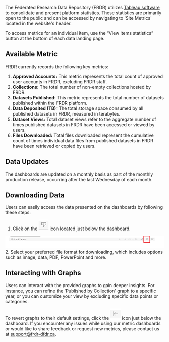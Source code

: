 ﻿The Federated Research Data Repository (FRDR) utilizes [Tableau software](https://www.tableau.com/why-tableau/what-is-tableau) to consolidate and present platform statistics. These statistics are primarily open to the public and can be accessed by navigating to 'Site Metrics' located in the website's header. 

To access metrics for an individual item, use the “View items statistics” button at the bottom of each data landing page. 

## Available Metric

FRDR currently records the following key metrics:

1. **Approved Accounts:** This metric represents the total count of approved user accounts in FRDR, excluding FRDR staff.
2. **Collections:** The total number of non-empty collections hosted by FRDR.
3. **Datasets Published:** This metric represents the total number of datasets published within the FRDR platform.
4. **Data Deposited (TB):** The total storage space consumed by all published datasets in FRDR, measured in terabytes.
5. **Dataset Views:** Total dataset views refer to the aggregate number of times published datasets in FRDR have been accessed or viewed by users.
6. **Files Downloaded:** Total files downloaded represent the cumulative count of times individual data files from published datasets in FRDR have been retrieved or copied by users.

## Data Updates

The dashboards are updated on a monthly basis as part of the monthly production release, occurring after the last Wednesday of each month.

## Downloading Data

Users can easily access the data presented on the dashboards by following these steps:

1. Click on the ![Alt](/docs/img/screenshots/user_metrics/DownloadIcon.png "Download Icon") icon located just below the dashboard.
  <a href="/docs/img/screenshots/user_metrics/MenuBar.png" class="screenshot-lightbox">
      <img src="/docs/img/screenshots/user_metrics/MenuBar.png" alt="Screenshot showing where to find the download icon." class="screenshot"/>
  </a>
2. Select your preferred file format for downloading, which includes options such as image, data, PDF, PowerPoint and more.

## Interacting with Graphs

Users can interact with the provided graphs to gain deeper insights. For instance, you can refine the 'Published by Collection' graph to a specific year, or you can customize your view by excluding specific data points or categories.

To revert graphs to their default settings, click the ![Alt](/docs/img/screenshots/user_metrics/RevertIcon.png "Revert Icon") icon just below the dashboard. If you encounter any issues while using our metric dashboards or would like to share feedback or request new metrics, please contact us at [support@frdr-dfdr.ca](mailto:support@frdr-dfdr.ca).